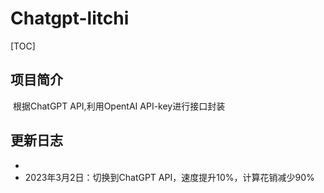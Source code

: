 # Chatgpt-litchi

[TOC]

## 项目简介

​	根据ChatGPT API,利用OpentAI API-key进行接口封装

## 更新日志

- 
- 2023年3月2日：切换到ChatGPT API，速度提升10%，计算花销减少90%
